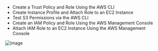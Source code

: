 - Create a Trust Policy and Role Using the AWS CLI
- Create Instance Profile and Attach Role to an EC2 Instance
- Test S3 Permissions via the AWS CLI
- Create an IAM Policy and Role Using the AWS Management Console
- Attach IAM Role to an EC2 Instance Using the AWS Management Console

![image](https://user-images.githubusercontent.com/43002915/142752410-36777a3d-335b-4b5f-a519-875522445c68.png)

